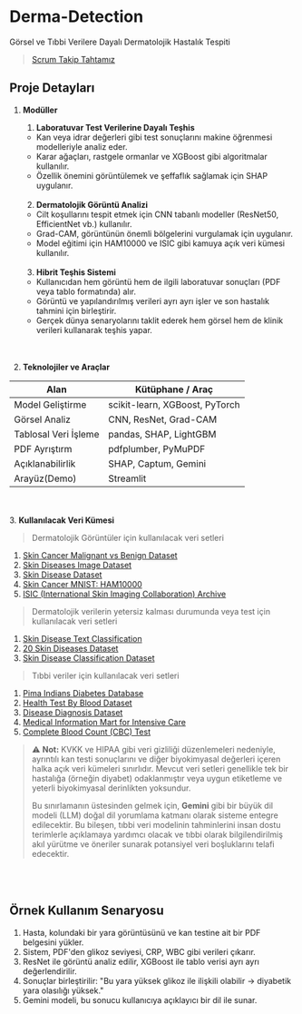 # Derma-Detection
Görsel ve Tıbbi Verilere Dayalı Dermatolojik Hastalık Tespiti

>[Scrum Takip Tahtamız](https://miro.com/app/board/uXjVIMWBJzw=/)

## Proje Detayları
1. <b>Modüller</b>
    1. <b>Laboratuvar Test Verilerine Dayalı Teşhis</b>
    - Kan veya idrar değerleri gibi test sonuçlarını makine öğrenmesi modelleriyle analiz eder.
    - Karar ağaçları, rastgele ormanlar ve XGBoost gibi algoritmalar kullanılır.
    - Özellik önemini görüntülemek ve şeffaflık sağlamak için SHAP uygulanır.<br><br>

    2. <b>Dermatolojik Görüntü Analizi</b>
    - Cilt koşullarını tespit etmek için CNN tabanlı modeller (ResNet50, EfficientNet vb.) kullanılır.
    - Grad-CAM, görüntünün önemli bölgelerini vurgulamak için uygulanır.
    - Model eğitimi için HAM10000 ve ISIC gibi kamuya açık veri kümesi kullanılır.<br><br>

    3. <b>Hibrit Teşhis Sistemi</b>
    - Kullanıcıdan hem görüntü hem de ilgili laboratuvar sonuçları (PDF veya tablo formatında) alır.
    - Görüntü ve yapılandırılmış verileri ayrı ayrı işler ve son hastalık tahmini için birleştirir.
    - Gerçek dünya senaryolarını taklit ederek hem görsel hem de klinik verileri kullanarak teşhis yapar.<br><br><br>

2. <b>Teknolojiler ve Araçlar</b>

| Alan                       | Kütüphane / Araç                   |
|----------------------------|------------------------------------|
| Model Geliştirme           | scikit-learn, XGBoost, PyTorch     |
| Görsel Analiz              | CNN, ResNet, Grad-CAM              |
| Tablosal Veri İşleme       | pandas, SHAP, LightGBM             |
| PDF Ayrıştırm              | pdfplumber, PyMuPDF                |
| Açıklanabilirlik           | SHAP, Captum, Gemini               |
| Arayüz(Demo)               | Streamlit                          |


<br><br>3. <b>Kullanılacak Veri Kümesi</b>
> Dermatolojik Görüntüler için kullanılacak veri setleri
1. [Skin Cancer Malignant vs Benign Dataset](https://www.kaggle.com/datasets/fanconic/skin-cancer-malignant-vs-benign)
2. [Skin Diseases Image Dataset](https://www.kaggle.com/datasets/ismailpromus/skin-diseases-image-dataset)
3. [Skin Disease Dataset](https://www.kaggle.com/datasets/pacificrm/skindiseasedataset/data)
4. [Skin Cancer MNIST: HAM10000](https://www.kaggle.com/datasets/kmader/skin-cancer-mnist-ham10000)
5. [ISIC (International Skin Imaging Collaboration) Archive](https://api.isic-archive.com/collections/?pinned=true)

> Dermatolojik verilerin yetersiz kalması durumunda veya test için kullanılacak veri setleri 
1. [Skin Disease Text Classification](https://www.kaggle.com/datasets/rafsunahmad/skin-disease-text-classification)
2. [20 Skin Diseases Dataset](https://www.kaggle.com/datasets/haroonalam16/20-skin-diseases-dataset)
3. [Skin Disease Classification Dataset](https://www.kaggle.com/datasets/trainingdatapro/skin-defects-acne-redness-and-bags-under-the-eyes)

> Tıbbi veriler için kullanılacak veri setleri
1. [Pima Indians Diabetes Database](https://www.kaggle.com/datasets/uciml/pima-indians-diabetes-database)
2. [Health Test By Blood Dataset](https://www.kaggle.com/datasets/simaanjali/diabetes-classification-dataset)
3. [Disease Diagnosis Dataset](https://www.kaggle.com/datasets/s3programmer/disease-diagnosis-dataset)
4. [Medical Information Mart for Intensive Care](https://mimic.mit.edu)
5. [Complete Blood Count (CBC) Test](https://www.kaggle.com/datasets/ahmedelsayedtaha/complete-blood-count-cbc-test)

> ⚠️ **Not:** KVKK ve HIPAA gibi veri gizliliği düzenlemeleri nedeniyle, ayrıntılı kan testi sonuçlarını ve diğer biyokimyasal değerleri içeren halka açık veri kümeleri sınırlıdır. Mevcut veri setleri genellikle tek bir hastalığa (örneğin diyabet) odaklanmıştır veya uygun etiketleme ve yeterli biyokimyasal derinlikten yoksundur.  
>
> Bu sınırlamanın üstesinden gelmek için, **Gemini** gibi bir büyük dil modeli (LLM) doğal dil yorumlama katmanı olarak sisteme entegre edilecektir. Bu bileşen, tıbbi veri modelinin tahminlerini insan dostu terimlerle açıklamaya yardımcı olacak ve tıbbi olarak bilgilendirilmiş akıl yürütme ve öneriler sunarak potansiyel veri boşluklarını telafi edecektir.

## <br><br>Örnek Kullanım Senaryosu
1. Hasta, kolundaki bir yara görüntüsünü ve kan testine ait bir PDF belgesini yükler.
2. Sistem, PDF'den glikoz seviyesi, CRP, WBC gibi verileri çıkarır.
3. ResNet ile görüntü analiz edilir, XGBoost ile tablo verisi ayrı ayrı değerlendirilir.
4. Sonuçlar birleştirilir: "Bu yara yüksek glikoz ile ilişkili olabilir → diyabetik yara olasılığı yüksek."
5. Gemini modeli, bu sonucu kullanıcıya açıklayıcı bir dil ile sunar.

